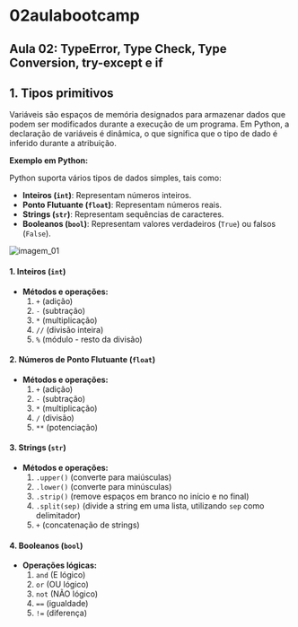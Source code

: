 # 02aulabootcamp
## Aula 02: TypeError, Type Check, Type Conversion, try-except e if

## 1. Tipos primitivos

Variáveis são espaços de memória designados para armazenar dados que podem ser modificados durante a execução de um programa. Em Python, a declaração de variáveis é dinâmica, o que significa que o tipo de dado é inferido durante a atribuição.

**Exemplo em Python:**

Python suporta vários tipos de dados simples, tais como:

- **Inteiros (`int`)**: Representam números inteiros.
- **Ponto Flutuante (`float`)**: Representam números reais.
- **Strings (`str`)**: Representam sequências de caracteres.
- **Booleanos (`bool`)**: Representam valores verdadeiros (`True`) ou falsos (`False`).

![imagem_01](https://www.pngmart.com/files/7/Python-Transparent-Background.png)

#### 1. Inteiros (`int`)

* **Métodos e operações:**
    1. `+` (adição)
    2. `-` (subtração)
    3. `*` (multiplicação)
    4. `//` (divisão inteira)
    5. `%` (módulo - resto da divisão)

#### 2. Números de Ponto Flutuante (`float`)

* **Métodos e operações:**
    1. `+` (adição)
    2. `-` (subtração)
    3. `*` (multiplicação)
    4. `/` (divisão)
    5. `**` (potenciação)

#### 3. Strings (`str`)

* **Métodos e operações:**
    1. `.upper()` (converte para maiúsculas)
    2. `.lower()` (converte para minúsculas)
    3. `.strip()` (remove espaços em branco no início e no final)
    4. `.split(sep)` (divide a string em uma lista, utilizando `sep` como delimitador)
    5. `+` (concatenação de strings)

#### 4. Booleanos (`bool`)

* **Operações lógicas:**
    1. `and` (E lógico)
    2. `or` (OU lógico)
    3. `not` (NÃO lógico)
    4. `==` (igualdade)
    5. `!=` (diferença)
